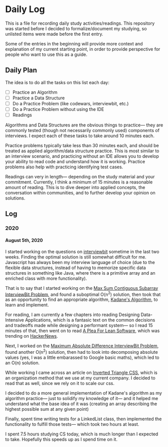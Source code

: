 # Daily Log
This is a file for recording daily study activities/readings. This repository was started before I decided to formalize/document my studying, so unlisted items were made before the first entry.

Some of the entries in the beginning will provide more context and explanation of my current starting point, in order to provide perspective for people who want to use this as a guide.

## Daily Plan
The idea is to do all the tasks on this list each day:
- [ ] Practice an Algorithm
- [ ] Practice a Data Structure
- [ ] Do a Practice Problem (like codewars, interviewbit, etc.)
- [ ] Do a Practice Problem without using the IDE
- [ ] Readings

Algorithms and Data Structures are the obvious things to practice— they are commonly tested (though not necessarily commonly used) components of interviews. I expect each of these tasks to take around 10 minutes each.

Practice problems typically take less than 30 minutes each, and should be treated as applied algorithm/data structure practice. This is most similar to an interview scenario, and practicing without an IDE allows you to develop your ability to read code and understand how it is working. Practice problems also help with practicing identifying test cases.

Readings can very in length— depending on the study material and your commitment. Currently, I think a minimum of 15 minutes is a reasonable amount of reading. This is to dive deeper into applied concepts, the conversation within communities, and to further develop your opinion on solutions.

 

## Log
### 2020
#### August 5th, 2020
I started working on the questions on [interviewbit](interviewbit.com) sometime in the last two weeks. Finding the optimal solution is still somewhat difficult for me. Javascript has always been my interview language of choice (due to the flexible data structures, instead of having to memorize specific data structures in something like Java, where there is a primitive array and an enriched class with more functionality).

That is to say that I started working on the [Max Sum Contiguous Subarray InterviewBit Problem](https://www.interviewbit.com/problems/max-sum-contiguous-subarray/), and found a suboptimal O(n<sup>2</sup>) solution, then took that as an opportunity to find an appropriate algorithm, [Kadane's Algorithm](https://hackernoon.com/kadanes-algorithm-explained-50316f4fd8a6), to learn and implement.

For reading, I am currently a few chapters into reading Designing Data-Intensive Applications, which is a fantasic text on the common decisions and tradeoffs made while designing a performant system— so I read 15 minutes of that, then went on to read [A Plea For Lean Software](https://people.inf.ethz.ch/wirth/Articles/LeanSoftware.pdf), which was trending on [HackerNews](https://news.ycombinator.com/item?id=24059704).

Next, I worked on the [Maximum Absolute Difference InterviewBit Problem](https://www.interviewbit.com/problems/maximum-absolute-difference/), found another O(n<sup>2</sup>) solution, then had to look into decomposing absolute values (yes, I was a little embarassed to Google basic maths), which led to an O(n) solution.

While working I came across an article on [Inverted Triangle CSS](https://www.xfive.co/blog/itcss-scalable-maintainable-css-architecture/), which is an organization method that we use at my current company. I decided to read that as well, since we rely on it to scale our css.


I decided to do a more general implementation of Kadane's algorithm as my algorithm practice— just to solidify my knowledge of it— and it helped me understand what the base idea of it was (creating an array describing the highest possible sum at any given point)

Finally, spent time writing tests for a LinkedList class, then implemented the functionality to fulfill those tests— which took two hours at least.

I spent 7.5 hours studying CS today, which is much longer than I expected to take. Hopefully this speeds up as I spend time on it.




